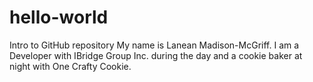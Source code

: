 # hello-world
Intro to GitHub repository
My name is Lanean Madison-McGriff. I am a Developer with IBridge Group Inc. during the day and a cookie baker at night with One Crafty Cookie.

